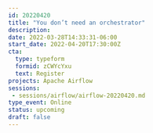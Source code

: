 ```yaml
---
id: 20220420
title: "You don’t need an orchestrator"
description: 
date: 2022-03-28T14:33:31-06:00
start_date: 2022-04-20T17:30:00Z
cta: 
  type: typeform
  formid: zCWYcYxu
  text: Register
projects: Apache Airflow
sessions: 
 - sessions/airflow/airflow-20220420.md
type_event: Online
status: upcoming
draft: false
---
```




